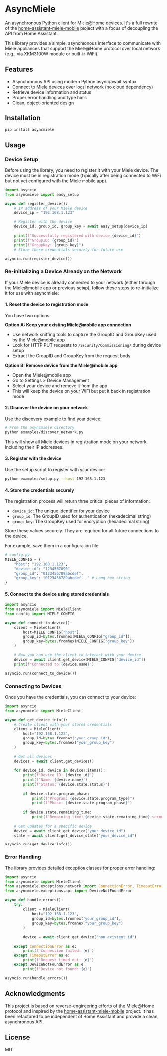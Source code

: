 # AsyncMiele

An asynchronous Python client for Miele@Home devices. It's a full rewrite of the [home-assistant-miele-mobile](https://github.com/username/home-assistant-miele-mobile) project with a focus of decoupling the API from Home Assistant.

This library provides a simple, asynchronous interface to communicate with Miele appliances that support the Miele@Home protocol over local network (e.g., via XKM3100W module or built-in WiFi).

## Features

- Asynchronous API using modern Python async/await syntax
- Connect to Miele devices over local network (no cloud dependency)
- Retrieve device information and status
- Proper error handling and type hints
- Clean, object-oriented design

## Installation

```bash
pip install asyncmiele
```

## Usage

### Device Setup

Before using the library, you need to register it with your Miele device. The device must be in registration mode (typically after being connected to WiFi but not yet configured with the Miele mobile app).

```python
import asyncio
from asyncmiele import easy_setup

async def register_device():
    # IP address of your Miele device
    device_ip = "192.168.1.123"
    
    # Register with the device
    device_id, group_id, group_key = await easy_setup(device_ip)
    
    print(f"Successfully registered with device {device_id}")
    print(f"GroupID: {group_id}")
    print(f"GroupKey: {group_key}")
    # Store these credentials securely for future use

asyncio.run(register_device())
```

### Re-initializing a Device Already on the Network

If your Miele device is already connected to your network (either through the Miele@mobile app or previous setup), follow these steps to re-initialize it for use with asyncmiele:

#### 1. Reset the device to registration mode

You have two options:

**Option A: Keep your existing Miele@mobile app connection**
- Use network sniffing tools to capture the GroupID and GroupKey used by the Miele@mobile app
- Look for HTTP PUT requests to `/Security/Commissioning/` during device setup
- Extract the GroupID and GroupKey from the request body

**Option B: Remove device from the Miele@mobile app**
- Open the Miele@mobile app
- Go to Settings > Device Management
- Select your device and remove it from the app
- This will keep the device on your WiFi but put it back in registration mode

#### 2. Discover the device on your network

Use the discovery example to find your device:

```bash
# From the asyncmiele directory
python examples/discover_network.py
```

This will show all Miele devices in registration mode on your network, including their IP addresses.

#### 3. Register with the device

Use the setup script to register with your device:

```bash
python examples/setup.py --host 192.168.1.123
```

#### 4. Store the credentials securely

The registration process will return three critical pieces of information:
- `device_id`: The unique identifier for your device
- `group_id`: The GroupID used for authentication (hexadecimal string)
- `group_key`: The GroupKey used for encryption (hexadecimal string)

Store these values securely. They are required for all future connections to the device.

For example, save them in a configuration file:

```python
# config.py
MIELE_CONFIG = {
    "host": "192.168.1.123",
    "device_id": "1234567890",
    "group_id": "0123456789abcdef",
    "group_key": "0123456789abcdef..." # Long hex string
}
```

#### 5. Connect to the device using stored credentials

```python
import asyncio
from asyncmiele import MieleClient
from config import MIELE_CONFIG

async def connect_to_device():
    client = MieleClient(
        host=MIELE_CONFIG["host"],
        group_id=bytes.fromhex(MIELE_CONFIG["group_id"]),
        group_key=bytes.fromhex(MIELE_CONFIG["group_key"])
    )
    
    # Now you can use the client to interact with your device
    device = await client.get_device(MIELE_CONFIG["device_id"])
    print(f"Connected to {device.name}")

asyncio.run(connect_to_device())
```

### Connecting to Devices

Once you have the credentials, you can connect to your device:

```python
import asyncio
from asyncmiele import MieleClient

async def get_device_info():
    # Create client with your stored credentials
    client = MieleClient(
        host="192.168.1.123",
        group_id=bytes.fromhex("your_group_id"),
        group_key=bytes.fromhex("your_group_key")
    )
    
    # Get all devices
    devices = await client.get_devices()
    
    for device_id, device in devices.items():
        print(f"Device ID: {device_id}")
        print(f"Name: {device.name}")
        print(f"Status: {device.state.status}")
        
        if device.state.program_phase:
            print(f"Program: {device.state.program_type}")
            print(f"Phase: {device.state.program_phase}")
            
        if device.state.remaining_time:
            print(f"Remaining time: {device.state.remaining_time} seconds")
            
    # Get updates for a specific device
    device = await client.get_device("your_device_id")
    state = await client.get_device_state("your_device_id")

asyncio.run(get_device_info())
```

### Error Handling

The library provides detailed exception classes for proper error handling:

```python
import asyncio
from asyncmiele import MieleClient
from asyncmiele.exceptions.network import ConnectionError, TimeoutError
from asyncmiele.exceptions.api import DeviceNotFoundError

async def handle_errors():
    try:
        client = MieleClient(
            host="192.168.1.123",
            group_id=bytes.fromhex("your_group_id"),
            group_key=bytes.fromhex("your_group_key")
        )
        
        device = await client.get_device("non_existent_id")
        
    except ConnectionError as e:
        print(f"Connection failed: {e}")
    except TimeoutError as e:
        print(f"Request timed out: {e}")
    except DeviceNotFoundError as e:
        print(f"Device not found: {e}")

asyncio.run(handle_errors())
```

## Acknowledgments

This project is based on reverse-engineering efforts of the Miele@Home protocol and inspired by the [home-assistant-miele-mobile](https://github.com/username/home-assistant-miele-mobile) project. It has been refactored to be independent of Home Assistant and provide a clean, asynchronous API.

## License

MIT
